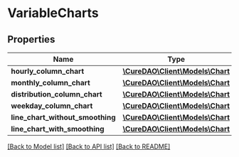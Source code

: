# VariableCharts

## Properties
Name | Type | Description | Notes
------------ | ------------- | ------------- | -------------
**hourly_column_chart** | [**\CureDAO\Client\Models\Chart**](Chart.md) |  | [optional] 
**monthly_column_chart** | [**\CureDAO\Client\Models\Chart**](Chart.md) |  | [optional] 
**distribution_column_chart** | [**\CureDAO\Client\Models\Chart**](Chart.md) |  | [optional] 
**weekday_column_chart** | [**\CureDAO\Client\Models\Chart**](Chart.md) |  | [optional] 
**line_chart_without_smoothing** | [**\CureDAO\Client\Models\Chart**](Chart.md) |  | [optional] 
**line_chart_with_smoothing** | [**\CureDAO\Client\Models\Chart**](Chart.md) |  | [optional] 

[[Back to Model list]](../README.md#documentation-for-models) [[Back to API list]](../README.md#documentation-for-api-endpoints) [[Back to README]](../README.md)
